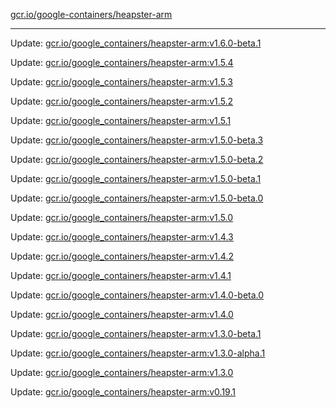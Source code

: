 [gcr.io/google-containers/heapster-arm](https://hub.docker.com/r/cruse/heapster-arm/tags/) 

----
Update: [gcr.io/google_containers/heapster-arm:v1.6.0-beta.1](https://hub.docker.com/r/cruse/heapster-arm/tags/)

Update: [gcr.io/google_containers/heapster-arm:v1.5.4](https://hub.docker.com/r/cruse/heapster-arm/tags/)

Update: [gcr.io/google_containers/heapster-arm:v1.5.3](https://hub.docker.com/r/cruse/heapster-arm/tags/)

Update: [gcr.io/google_containers/heapster-arm:v1.5.2](https://hub.docker.com/r/cruse/heapster-arm/tags/)

Update: [gcr.io/google_containers/heapster-arm:v1.5.1](https://hub.docker.com/r/cruse/heapster-arm/tags/)

Update: [gcr.io/google_containers/heapster-arm:v1.5.0-beta.3](https://hub.docker.com/r/cruse/heapster-arm/tags/)

Update: [gcr.io/google_containers/heapster-arm:v1.5.0-beta.2](https://hub.docker.com/r/cruse/heapster-arm/tags/)

Update: [gcr.io/google_containers/heapster-arm:v1.5.0-beta.1](https://hub.docker.com/r/cruse/heapster-arm/tags/)

Update: [gcr.io/google_containers/heapster-arm:v1.5.0-beta.0](https://hub.docker.com/r/cruse/heapster-arm/tags/)

Update: [gcr.io/google_containers/heapster-arm:v1.5.0](https://hub.docker.com/r/cruse/heapster-arm/tags/)

Update: [gcr.io/google_containers/heapster-arm:v1.4.3](https://hub.docker.com/r/cruse/heapster-arm/tags/)

Update: [gcr.io/google_containers/heapster-arm:v1.4.2](https://hub.docker.com/r/cruse/heapster-arm/tags/)

Update: [gcr.io/google_containers/heapster-arm:v1.4.1](https://hub.docker.com/r/cruse/heapster-arm/tags/)

Update: [gcr.io/google_containers/heapster-arm:v1.4.0-beta.0](https://hub.docker.com/r/cruse/heapster-arm/tags/)

Update: [gcr.io/google_containers/heapster-arm:v1.4.0](https://hub.docker.com/r/cruse/heapster-arm/tags/)

Update: [gcr.io/google_containers/heapster-arm:v1.3.0-beta.1](https://hub.docker.com/r/cruse/heapster-arm/tags/)

Update: [gcr.io/google_containers/heapster-arm:v1.3.0-alpha.1](https://hub.docker.com/r/cruse/heapster-arm/tags/)

Update: [gcr.io/google_containers/heapster-arm:v1.3.0](https://hub.docker.com/r/cruse/heapster-arm/tags/)

Update: [gcr.io/google_containers/heapster-arm:v0.19.1](https://hub.docker.com/r/cruse/heapster-arm/tags/)

